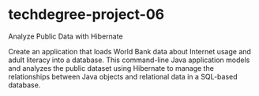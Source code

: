 # techdegree-project-06
Analyze Public Data with Hibernate

Create an application that loads World Bank data about Internet usage and adult literacy into a database. This command-line Java application models and analyzes the public dataset using Hibernate to manage the relationships between Java objects and relational data in a SQL-based database.
